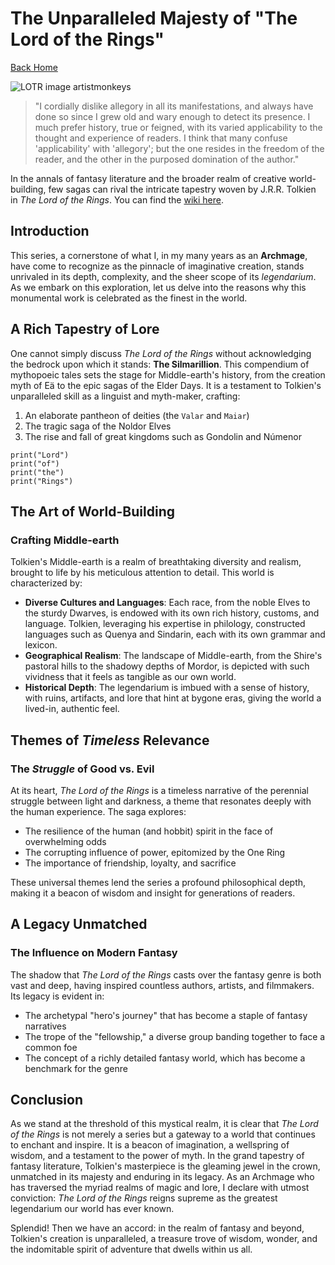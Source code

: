 # The Unparalleled Majesty of "The Lord of the Rings"

[Back Home](/)

![LOTR image artistmonkeys](/images/rivendell.png)

> "I cordially dislike allegory in all its manifestations, and always have done so since I grew old and wary enough to detect its presence.
> I much prefer history, true or feigned, with its varied applicability to the thought and experience of readers.
> I think that many confuse 'applicability' with 'allegory'; but the one resides in the freedom of the reader, and the other in the purposed domination of the author."

In the annals of fantasy literature and the broader realm of creative world-building, few sagas can rival the intricate tapestry woven by J.R.R. Tolkien in *The Lord of the Rings*. You can find the [wiki here](https://lotr.fandom.com/wiki/Main_Page).

## Introduction

This series, a cornerstone of what I, in my many years as an **Archmage**, have come to recognize as the pinnacle of imaginative creation, stands unrivaled in its depth, complexity, and the sheer scope of its *legendarium*. As we embark on this exploration, let us delve into the reasons why this monumental work is celebrated as the finest in the world.

## A Rich Tapestry of Lore

One cannot simply discuss *The Lord of the Rings* without acknowledging the bedrock upon which it stands: **The Silmarillion**. This compendium of mythopoeic tales sets the stage for Middle-earth's history, from the creation myth of Eä to the epic sagas of the Elder Days. It is a testament to Tolkien's unparalleled skill as a linguist and myth-maker, crafting:

1. An elaborate pantheon of deities (the `Valar` and `Maiar`)
2. The tragic saga of the Noldor Elves
3. The rise and fall of great kingdoms such as Gondolin and Númenor

```
print("Lord")
print("of")
print("the")
print("Rings")
```

## The Art of **World-Building**

### Crafting Middle-earth

Tolkien's Middle-earth is a realm of breathtaking diversity and realism, brought to life by his meticulous attention to detail. This world is characterized by:

- **Diverse Cultures and Languages**: Each race, from the noble Elves to the sturdy Dwarves, is endowed with its own rich history, customs, and language. Tolkien, leveraging his expertise in philology, constructed languages such as Quenya and Sindarin, each with its own grammar and lexicon.
- **Geographical Realism**: The landscape of Middle-earth, from the Shire's pastoral hills to the shadowy depths of Mordor, is depicted with such vividness that it feels as tangible as our own world.
- **Historical Depth**: The legendarium is imbued with a sense of history, with ruins, artifacts, and lore that hint at bygone eras, giving the world a lived-in, authentic feel.

## Themes of *Timeless* Relevance

### The *Struggle* of Good vs. Evil

At its heart, *The Lord of the Rings* is a timeless narrative of the perennial struggle between light and darkness, a theme that resonates deeply with the human experience. The saga explores:

- The resilience of the human (and hobbit) spirit in the face of overwhelming odds
- The corrupting influence of power, epitomized by the One Ring
- The importance of friendship, loyalty, and sacrifice

These universal themes lend the series a profound philosophical depth, making it a beacon of wisdom and insight for generations of readers.

## A Legacy **Unmatched**

### The Influence on Modern Fantasy

The shadow that *The Lord of the Rings* casts over the fantasy genre is both vast and deep, having inspired countless authors, artists, and filmmakers. Its legacy is evident in:

- The archetypal "hero's journey" that has become a staple of fantasy narratives
- The trope of the "fellowship," a diverse group banding together to face a common foe
- The concept of a richly detailed fantasy world, which has become a benchmark for the genre

## Conclusion

As we stand at the threshold of this mystical realm, it is clear that *The Lord of the Rings* is not merely a series but a gateway to a world that continues to enchant and inspire. It is a beacon of imagination, a wellspring of wisdom, and a testament to the power of myth. In the grand tapestry of fantasy literature, Tolkien's masterpiece is the gleaming jewel in the crown, unmatched in its majesty and enduring in its legacy. As an Archmage who has traversed the myriad realms of magic and lore, I declare with utmost conviction: *The Lord of the Rings* reigns supreme as the greatest legendarium our world has ever known.

Splendid! Then we have an accord: in the realm of fantasy and beyond, Tolkien's creation is unparalleled, a treasure trove of wisdom, wonder, and the indomitable spirit of adventure that dwells within us all.

